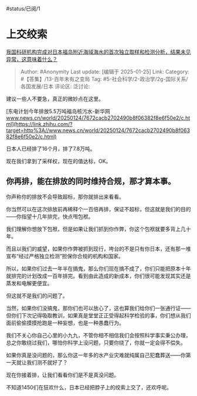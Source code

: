 #status/已阅/1 

# 上交绞索
[我国科研机构完成对日本福岛附近海域海水的首次独立取样和检测分析，结果未见异常，这意味着什么？](https://www.zhihu.com/question/10300807372/answer/86328325534)

> Author: #Anonymity
> Last update: [编辑于 2025-01-25]
> Link:
> Category: #【答集】/13-百年未有之变局 
> Tag: #5-社会科学/2-政治学/2g-国际关系/各国发展/日本 
> 评论区:
> 泛讨论:

建议一些人不要急，真正的微妙点在这里。

[东电计划今年排放5.5万吨福岛核污水-新华网​www.news.cn/world/20250124/7672cacb2702490b8f06382f8e6f50e2/c.html](https://link.zhihu.com/?target=http%3A//www.news.cn/world/20250124/7672cacb2702490b8f06382f8e6f50e2/c.html)

日本人已经排了16个月，排了7.8万吨。

现在我们拿到了采样权，现在的值达标，OK。

## 你再排，**能在排放的同时维持合规**，那才算本事。

你声称你的排放不会导致超标，那你就排出来看看。

你当然可以在这次排放前再稀释个一百倍再排，保证不超标，但这就是我们的目的——你指望十几年排完，快点甩包袱。

我们理解你想放下包袱，但是如果让我们抓到你作弊，你这个包袱就要多背上几十年。

而且以我们的威望，如果你作弊被抓到现行，垮台的不是只有你日本，还有那一堆宣布“经过严格独立检测”担保你合规的机构和国家。

所以，如果你们过去一年半在搞鬼，那么你们现在搞不成了，你们只能把原本十年就排完的计划改成一百年排完。看到由此造成的新成本，你们很可能发现其实还是蒸发和电解更便宜。

但这就不是我们的问题了。

当然，如果你们没搞鬼，那你们也可以放心了，这也算我们给你们一张通行证——但你们下次记得吸取教训，如果真是堂堂正正受得起科学检验的事，你们想从我们面前偷偷摸摸抢跑是一种妄想，也是一种愚蠢行为。

我们不关心你自己心里的小九九，不管你相不相信我们会按照科学事实秉公办理，总之你敢绕过我们，哪怕你科学上没问题，只要你绕了，你就一定会得不偿失。

如果你真是没问题的，那么你这一年多的水产业灾难就纯属自己犯蠢葬送——你第一天就让我们测不就好了？

现在你接着排，让我们看看你们是不是真没问题。

不知道1450们在狂欢什么，日本已经把脖子上的绞索上交了，还欢呼呢。

